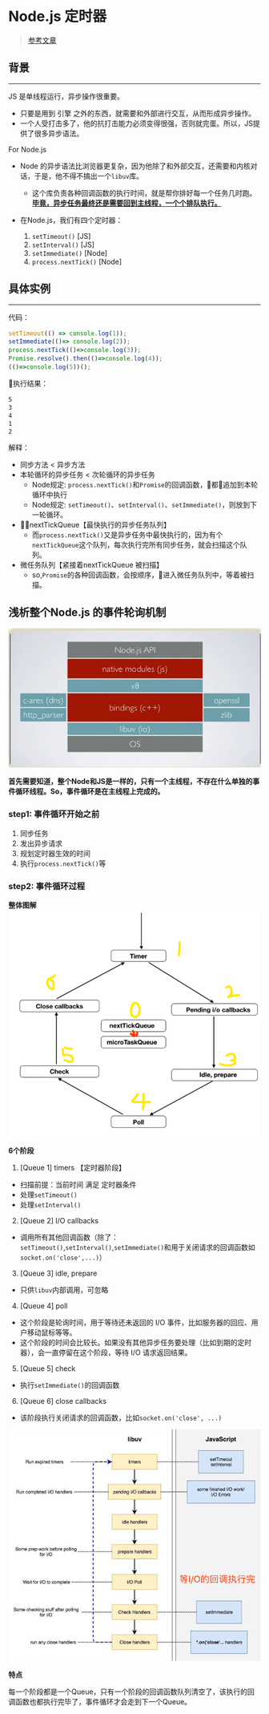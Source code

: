 # Node.js 定时器
> [参考文章](http://www.ruanyifeng.com/blog/2018/02/node-event-loop.html)

## 背景
---
JS 是单线程运行，异步操作很重要。
* 只要是用到 引擎 之外的东西，就需要和外部进行交互，从而形成异步操作。
* 一个人受打击多了，他的抗打击能力必须变得很强，否则就完蛋。所以，JS提供了很多异步语法。

For Node.js
* Node 的异步语法比浏览器更复杂，因为他除了和外部交互，还需要和内核对话，于是，他不得不搞出一个`libuv`库。
  * 这个库负责各种回调函数的执行时间，就是帮你排好每一个任务几时跑。
    <u>**毕竟，异步任务最终还是需要回到主线程，一个个排队执行。**</u>

* 在Node.js，我们有四个定时器：
  1. `setTimeout()` [JS]
  2. `setInterval()` [JS]
  3. `setImmediate()` [Node]
  4. `process.nextTick()` [Node]

## 具体实例
---
代码：
```js
setTimeout(() => console.log(1));
setImmediate(()=> console.log(2));
process.nextTick(()=>console.log(3));
Promise.resolve().then(()=>console.log(4));
(()=>console.log(5))();
```
执行结果：
```
5
3
4
1
2
```
解释：
* 同步方法 < 异步方法
* 本轮循环的异步任务 < 次轮循环的异步任务
  * Node规定: `process.nextTick()`和`Promise`的回调函数，都追加到本轮循环中执行
  * Node规定: `setTimeout()`、`setInterval()`、`setImmediate()`，则放到下一轮循环。
* nextTickQueue【最快执行的异步任务队列】
  * 而`process.nextTick()`又是异步任务中最快执行的，因为有个`nextTickQueue`这个队列，每次执行完所有同步任务，就会扫描这个队列。
* 微任务队列【紧接着nextTickQueue 被扫描】
  * so,`Promise`的各种回调函数，会按顺序，进入微任务队列中，等着被扫描。

## 浅析整个Node.js 的事件轮询机制
![node.js结构](./img/node_structure.png)

**首先需要知道，整个Node和JS是一样的，只有一个主线程，不存在什么单独的事件循环线程。So，事件循环是在主线程上完成的。**

### step1: 事件循环开始之前
1. 同步任务
2. 发出异步请求
3. 规划定时器生效的时间
4. 执行`process.nextTick()`等

### step2: 事件循环过程
**整体图解**
![](./img/flow_2.png)

**6个阶段**
1. [Queue 1] timers 【定时器阶段】
  * 扫描前提：当前时间 满足 定时器条件
  * 处理`setTimeout()`
  * 处理`setInterval()`
2. [Queue 2] I/O callbacks
  * 调用所有其他回调函数（除了：`setTimeout()`,`setInterval()`,`setImmediate()`和用于关闭请求的回调函数如`socket.on('close',...)`）
3. [Queue 3] idle, prepare
  * 只供`libuv`内部调用，可忽略
4. [Queue 4] poll
  * 这个阶段是轮询时间，用于等待还未返回的 I/O 事件，比如服务器的回应、用户移动鼠标等等。
  * 这个阶段的时间会比较长。如果没有其他异步任务要处理（比如到期的定时器），会一直停留在这个阶段，等待 I/O 请求返回结果。
5. [Queue 5] check
  * 执行`setImmediate()`的回调函数 
6. [Queue 6] close callbacks
  * 该阶段执行关闭请求的回调函数，比如`socket.on('close', ...)`

![](./img/flow_3.png)

**特点**

每一个阶段都是一个Queue，只有一个阶段的回调函数队列清空了，该执行的回调函数也都执行完毕了，事件循环才会走到下一个Queue。
